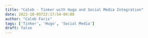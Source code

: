 ```yaml
---
title: "Caleb - Tinker with Hugo and Social Media Integration"
date: 2022-10-05T22:17:54-04:00
author: "Caleb Faris"
tags: ['Tinker', 'Hugo', 'Social Media']
draft: false
---
```




